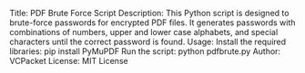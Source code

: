 Title: PDF Brute Force Script
Description:
This Python script is designed to brute-force passwords for encrypted PDF files. It generates passwords with combinations of numbers, upper and lower case alphabets, and special characters until the correct password is found.
Usage:
Install the required libraries: pip install PyMuPDF
Run the script: python pdfbrute.py
Author: VCPacket
License: MIT License
